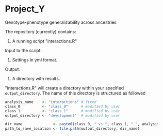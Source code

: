 # Project_Y
Genotype-phenotype generalizability across ancestries

The repository (currently) contains:
1. A running script "interactions.R"

Input to the script:
1. Settings in yml format.



Output:
1. A directory with results.

"interactions.R" will create a directory within your specified `output_directory`. 
The name of this directory is structured as followed
```r
analysis_name    <- "interactions" # fixed
class_0          <- "class_0"      # modified by user
class_1          <- "class_1"      # modified by user
output_directory <- "development"  # modified by user

dir_name              <- paste0(class_0, "_vs_", class_1, "_", analysis_name)
path_to_save_location <- file.path(output_directory, dir_name)
```